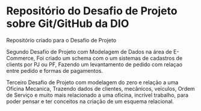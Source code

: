 # Repositório do Desafio de Projeto sobre Git/GitHub da DIO
Repositório criado para o Desafio de Projeto

Segundo Desafio de Projeto com Modelagem de Dados na área de E-Commerce,
Foi criado um schema com o um sistemas de cadastros de clients por PJ ou PF,
Fazendo um levantamento de pedido com relaçao entre pedido e formas de pagamentos.

Terceiro Desafio de Projeto com modelagem do zero e relação a uma Oficina Mecanica,
Trazendo dados de clientes, mecânicos, veículos, Ordem de Serviço e muito mais relacionado a uma oficina,
incrível trabalho, para poder pensar e ter conceitos na criação de um esquema relacional.

